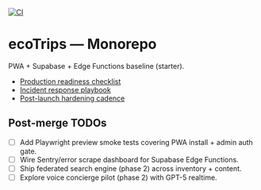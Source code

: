 [![CI](https://github.com/OWNER/REPO/actions/workflows/ci.yml/badge.svg)](https://github.com/OWNER/REPO/actions/workflows/ci.yml)
# ecoTrips — Monorepo
PWA + Supabase + Edge Functions baseline (starter).

- [Production readiness checklist](ops/PRODUCTION_READINESS.md)
- [Incident response playbook](ops/INCIDENT_RESPONSE.md)
- [Post-launch hardening cadence](ops/POST_LAUNCH_PLAN.md)

## Post-merge TODOs
- [ ] Add Playwright preview smoke tests covering PWA install + admin auth gate.
- [ ] Wire Sentry/error scrape dashboard for Supabase Edge Functions.
- [ ] Ship federated search engine (phase 2) across inventory + content.
- [ ] Explore voice concierge pilot (phase 2) with GPT-5 realtime.
